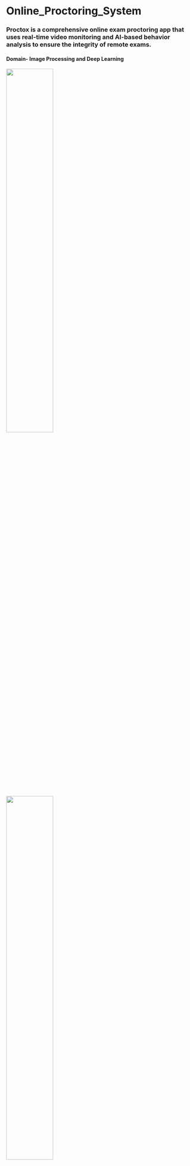 # Online_Proctoring_System
### Proctox is a comprehensive online exam proctoring app that uses real-time video monitoring and AI-based behavior analysis to ensure the integrity of remote exams.
#### Domain- Image Processing and Deep Learning
<img src="Screenshots\Proctox_1" width="50%" height="50%">
<img src="Screenshots\Proctox_2" width="50%" height="50%">
<img src="Screenshots\Proctox_3" width="50%" height="50%">
<img src="Screenshots\Proctox_4" width="50%" height="50%">
<img src="Screenshots\Proctox_5" width="50%" height="50%">
<img src="Screenshots\Proctox_6" width="50%" height="50%">
